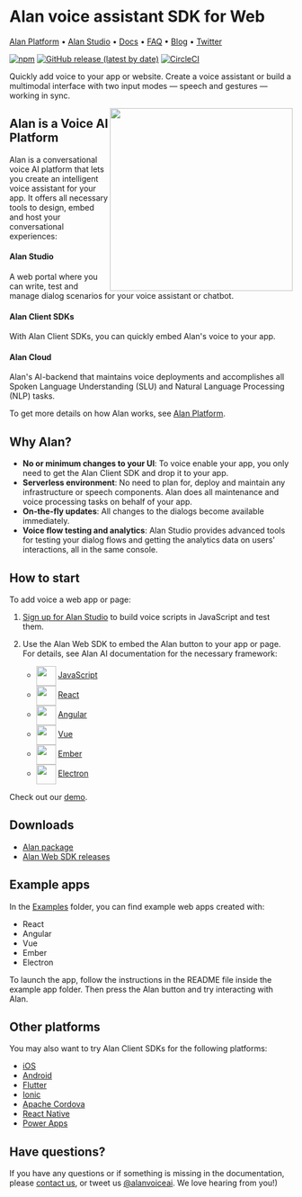 # Alan voice assistant SDK for Web

[Alan Platform](https://alan.app/) • [Alan Studio](https://studio.alan.app/register) • [Docs](https://alan.app/docs) • [FAQ](https://alan.app/docs/usage/additional/faq) •
[Blog](https://alan.app/blog/) • [Twitter](https://twitter.com/alanvoiceai)

[![npm](https://img.shields.io/npm/v/@alan-ai/alan-sdk-web.svg)](https://www.npmjs.com/package/@alan-ai/alan-sdk-web)
[![GitHub release (latest by date)](https://img.shields.io/github/v/release/alan-ai/alan-sdk-web)](https://github.com/alan-ai/alan-sdk-web/releases)
[![CircleCI](https://circleci.com/gh/alan-ai/alan-sdk-web.svg?style=shield)](https://circleci.com/gh/alan-ai/alan-sdk-web)


Quickly add voice to your app or website. Create a voice assistant or build a multimodal interface with two input modes &mdash; speech and gestures &mdash; working in sync.

<img src="https://alan.app/voice/images/github/tablet-tasks.gif" height="325px" align="right"/>


## Alan is a Voice AI Platform

Alan is a conversational voice AI platform that lets you create an intelligent voice assistant for your app. It offers all necessary tools to design, embed and host your conversational experiences:

#### Alan Studio
A web portal where you can write, test and manage dialog scenarios for your voice assistant or chatbot.

#### Alan Client SDKs

With Alan Client SDKs, you can quickly embed Alan's voice to your app.

#### Alan Cloud

Alan's AI-backend that maintains voice deployments and accomplishes all Spoken Language Understanding (SLU) and Natural Language Processing (NLP) tasks.

To get more details on how Alan works, see <a href="https://alan.app/platform" target="_blank">Alan Platform</a>.

## Why Alan?

* **No or minimum changes to your UI**: To voice enable your app, you only need to get the Alan Client SDK and drop it to your app.
* **Serverless environment**: No need to plan for, deploy and maintain any infrastructure or speech components. Alan does all maintenance and voice processing tasks on behalf of your app.
* **On-the-fly updates**: All changes to the dialogs become available immediately.
* **Voice flow testing and analytics**: Alan Studio provides advanced tools for testing your dialog flows and getting the analytics data on users' interactions, all in the same console.


## How to start

To add voice a web app or page:

1. <a href="https://studio.alan.app/register" target="_blank">Sign up for Alan Studio</a> to build voice scripts in JavaScript and test them.
2. Use the Alan Web SDK to embed the Alan button to your app or page. For details, see Alan AI documentation for the necessary framework:

    * <img src="https://alan.app/assets/about/js.svg" height="35px" align="center" style="border:0px"/> <a href="https://alan.app/docs/client-api/web/vanilla" target="_blank">JavaScript</a>
	* <img src="https://alan.app/assets/about/react.svg" height="35px" align="center" style="border:0px"/> <a href="https://alan.app/docs/client-api/web/react" target="_blank">React</a>
    * <img src="https://alan.app/assets/about/angular.svg" height="35px" align="center" style="border:0px"/> <a href="https://alan.app/docs/client-api/web/angular" target="_blank">Angular</a>
    * <img src="https://alan.app/assets/about/vue.svg" height="35px" align="center" style="border:0px"/> <a href="https://alan.app/docs/client-api/web/vue" target="_blank">Vue</a> 
    * <img src="https://alan.app/assets/about/ember.svg" height="35px" align="center" style="border:0px"/> <a href="https://alan.app/docs/client-api/web/ember" target="_blank">Ember</a>
    * <img src="https://alan.app/assets/about/electron.svg" height="35px" align="center" style="border:0px"/> <a href="https://alan.app/docs/client-api/web/electron" target="_blank">Electron</a>


Check out our <a href="https://alan-ai.github.io/alan-sdk-web/" target="_blank">demo</a>.

## Downloads

* <a href="https://www.npmjs.com/package/@alan-ai/alan-sdk-web" target="_blank">Alan package</a>
* <a href="https://github.com/alan-ai/alan-sdk-web/releases" target="_blank">Alan Web SDK releases</a>

## Example apps

In the [Examples](https://github.com/alan-ai/alan-sdk-web/tree/master/examples) folder, you can find example web apps created with:

* React
* Angular 
* Vue
* Ember
* Electron

To launch the app, follow the instructions in the README file inside the example app folder. Then press the Alan button and try interacting with Alan.

## Other platforms

You may also want to try Alan Client SDKs for the following platforms:

* <a href="https://github.com/alan-ai/alan-sdk-ios" target="_blank">iOS</a>
* <a href="https://github.com/alan-ai/alan-sdk-android" target="_blank">Android</a>
* <a href="https://github.com/alan-ai/alan-sdk-flutter" target="_blank">Flutter</a>
* <a href="https://github.com/alan-ai/alan-sdk-ionic" target="_blank">Ionic</a>
* <a href="https://github.com/alan-ai/alan-sdk-cordova" target="_blank">Apache Cordova</a>
* <a href="https://github.com/alan-ai/alan-sdk-reactnative" target="_blank">React Native</a>
* <a href="https://github.com/alan-ai/alan-sdk-pcf" target="_blank">Power Apps</a>


## Have questions?

If you have any questions or if something is missing in the documentation, please [contact us](mailto:support@alan.app), or tweet us [@alanvoiceai](https://twitter.com/alanvoiceai). We love hearing from you!)

